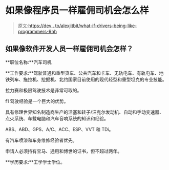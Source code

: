 # 如果像程序员一样雇佣司机会怎么样

> 原文:[https://dev . to/alexjitbit/what-if-drivers-being-like-programmers-9hh](https://dev.to/alexjitbit/what-if-drivers-were-hired-like-programmers-9hh)

## [](#what-if-drivers-were-hired-like-software-developers)如果像软件开发人员一样雇佣司机会怎样？

**职位名称:**汽车司机

**工作要求:**驾驶普通和重型货车、公共汽车和卡车、无轨电车、有轨电车、地铁列车、拖拉机、挖掘机、北约国家目前使用的现代轻型和重型坦克的专业技能。

拉力赛和极限驾驶技术是非常可取的。

f1 驾驶经验是一个巨大的优势。

具有修理世界知名制造商生产的活塞和转子/汪克尔发动机、自动和手动变速器、点火系统、车载电脑和汽车音响系统的知识和经验。

ABS、ABD、GPS、A/C、ACC、ESP、VVT 和 TDi。

有汽车喷漆和车身维修经验者优先。

申请人必须持有宝马、通用和博世的证书，但不超过两年。

**学历要求:**工学学士学位。